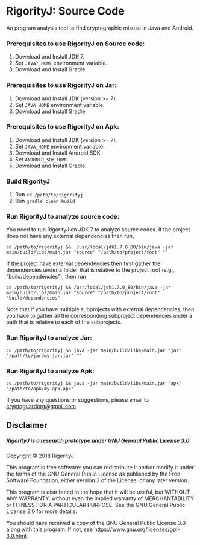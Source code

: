 # RigorityJ: Source Code

An program analysis tool to find cryptographic misuse in Java and Android.

### Prerequisites to use RigorityJ on Source code:

1. Download and Install JDK 7.
2. Set `JAVA7_HOME` environment variable.
3. Download and Install Gradle.

### Prerequisites to use RigorityJ on Jar:

1. Download and Install JDK (version >= 7).
2. Set `JAVA_HOME` environment variable.
3. Download and Install Gradle.

### Prerequisites to use RigorityJ on Apk:

1. Download and Install JDK (version >= 7).
2. Set `JAVA_HOME` environment variable.
3. Download and Install Android SDK
4. Set `ANDROID_SDK_HOME`
5. Download and Install Gradle.

### Build RigorityJ
1. Run `cd /path/to/rigorityj`
2. Run `gradle clean build`

### Run RigorityJ to analyze source code:

You need to run RigorityJ on JDK 7 to analyze source codes. If the project does not have any external dependencies then run,
     
`cd /path/to/rigorityj &&  /usr/local/jdk1.7.0_80/bin/java -jar main/build/libs/main.jar "source" "/path/to/project/root" ""`

If the project have external dependencies then first gather the dependencies under a folder that is relative to the project root (e.g., “build/dependencies”), then run

`cd /path/to/rigorityj && /usr/local/jdk1.7.0_80/bin/java -jar main/build/libs/main.jar "source" "/path/to/project/root" "build/dependencies"`

Note that if you have multiple subprojects with external dependencies, then you have to gather all the corresponding subproject dependencies under a path that is relative to each of the subprojects.

### Run RigorityJ to analyze Jar:

`cd /path/to/rigorityj && java -jar main/build/libs/main.jar "jar" "/path/to/jar/my-jar.jar" ""`

### Run RigorityJ to analyze Apk:

`cd /path/to/rigorityj && java -jar main/build/libs/main.jar "apk" "/path/to/apk/my-apk.apk" `

If you have any questions or suggestions, please email to cryptoguardorg@gmail.com.

## Disclaimer

##### RigorityJ is a research prototype under GNU General Public License 3.0

 Copyright © 2018 RigorityJ

 This program is free software: you can redistribute it and/or modify it under the terms of the GNU General Public License as published by the Free Software Foundation, either version 3 of the License, or any later version.
 
 This program is distributed in the hope that it will be useful, but WITHOUT ANY WARRANTY; without even the implied warranty of MERCHANTABILITY or FITNESS FOR A PARTICULAR PURPOSE.  See the GNU General Public License 3.0 for more details.
 
 You should have received a copy of the GNU General Public License 3.0 along with this program.  If not, see <https://www.gnu.org/licenses/gpl-3.0.html>.


